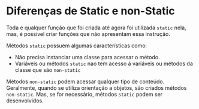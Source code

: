 <h1>Diferenças de Static e non-Static</h1>

Toda e qualquer função que foi criada até agora foi utilizada `static` nela, mas, é possível criar funções que não apresentam essa instrução.

Métodos `static` possuem algumas características como:
- Não precisa instanciar uma classe para acessar o método.
- Variáveis ou métodos `static` nao tem acesso à variáveis ou métodos da classe que são `non-static`

Métodos `non-static` podem acessar qualquer tipo de conteúdo. Geralmente, quando se utiliza orientação a objetos, são criados métodos `non-static`. Mas, se for necessário, métodos `static` podem ser desenvolvidos.